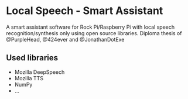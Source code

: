 # Local Speech - Smart Assistant
A smart assistant software for Rock Pi/Raspberry Pi with local speech recognition/synthesis only using open source libraries.
Diploma thesis of @PurpleHead, @424ever and @JonathanDotExe


## Used libraries
 * Mozilla DeepSpeech
 * Mozilla TTS
 * NumPy
 * ...